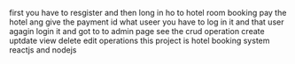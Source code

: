 first you have to resgister
and then long in
ho to hotel room booking 
pay the hotel
ang give the payment id 
what useer you have to log in it and that user agagin login it and got to to admin page 
see the crud operation create uptdate view delete edit operations
this project is hotel booking system reactjs and nodejs
